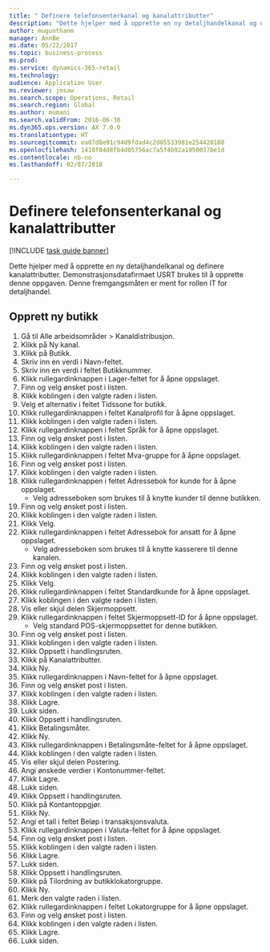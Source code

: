 ```yaml
--- 
title: " Definere telefonsenterkanal og kanalattributter"
description: "Dette hjelper med å opprette en ny detaljhandelkanal og definere kanalattributter."
author: mugunthanm
manager: AnnBe
ms.date: 05/22/2017
ms.topic: business-process
ms.prod: 
ms.service: dynamics-365-retail
ms.technology: 
audience: Application User
ms.reviewer: josaw
ms.search.scope: Operations, Retail
ms.search.region: Global
ms.author: mumani
ms.search.validFrom: 2016-06-30
ms.dyn365.ops.version: AX 7.0.0
ms.translationtype: HT
ms.sourcegitcommit: ea07d8e91c94d9fdad4c2d05533981e254420188
ms.openlocfilehash: 1418f04d8fb4d05756ac7a5f4b92a1950037be1d
ms.contentlocale: nb-no
ms.lasthandoff: 02/07/2018

---
```

# <a name="define-call-center-channel-and-channel-attributes"></a> Definere telefonsenterkanal og kanalattributter

[!INCLUDE [task guide banner](../includes/task-guide-banner.md)]

Dette hjelper med å opprette en ny detaljhandelkanal og definere kanalattributter. Demonstrasjonsdatafirmaet USRT brukes til å opprette denne oppgaven. Denne fremgangsmåten er ment for rollen IT for detaljhandel.


## <a name="create-new-store"></a>Opprett ny butikk
1. Gå til Alle arbeidsområder > Kanaldistribusjon.
2. Klikk på Ny kanal.
3. Klikk på Butikk.
4. Skriv inn en verdi i Navn-feltet.
5. Skriv inn en verdi i feltet Butikknummer.
6. Klikk rullegardinknappen i Lager-feltet for å åpne oppslaget.
7. Finn og velg ønsket post i listen.
8. Klikk koblingen i den valgte raden i listen.
9. Velg et alternativ i feltet Tidssone for butikk.
10. Klikk rullegardinknappen i feltet Kanalprofil for å åpne oppslaget.
11. Klikk koblingen i den valgte raden i listen.
12. Klikk rullegardinknappen i feltet Språk for å åpne oppslaget.
13. Finn og velg ønsket post i listen.
14. Klikk koblingen i den valgte raden i listen.
15. Klikk rullegardinknappen i feltet Mva-gruppe for å åpne oppslaget.
16. Finn og velg ønsket post i listen.
17. Klikk koblingen i den valgte raden i listen.
18. Klikk rullegardinknappen i feltet Adressebok for kunde for å åpne oppslaget.
    * Velg adresseboken som brukes til å knytte kunder til denne butikken.  
19. Finn og velg ønsket post i listen.
20. Klikk koblingen i den valgte raden i listen.
21. Klikk Velg.
22. Klikk rullegardinknappen i feltet Adressebok for ansatt for å åpne oppslaget.
    * Velg adresseboken som brukes til å knytte kasserere til denne kanalen.  
23. Finn og velg ønsket post i listen.
24. Klikk koblingen i den valgte raden i listen.
25. Klikk Velg.
26. Klikk rullegardinknappen i feltet Standardkunde for å åpne oppslaget.
27. Klikk koblingen i den valgte raden i listen.
28. Vis eller skjul delen Skjermoppsett.
29. Klikk rullegardinknappen i feltet Skjermoppsett-ID for å åpne oppslaget.
    * Velg standard POS-skjermoppsettet for denne butikken.  
30. Finn og velg ønsket post i listen.
31. Klikk koblingen i den valgte raden i listen.
32. Klikk Oppsett i handlingsruten.
33. Klikk på Kanalattributter.
34. Klikk Ny.
35. Klikk rullegardinknappen i Navn-feltet for å åpne oppslaget.
36. Finn og velg ønsket post i listen.
37. Klikk koblingen i den valgte raden i listen.
38. Klikk Lagre.
39. Lukk siden.
40. Klikk Oppsett i handlingsruten.
41. Klikk Betalingsmåter.
42. Klikk Ny.
43. Klikk rullegardinknappen i Betalingsmåte-feltet for å åpne oppslaget.
44. Klikk koblingen i den valgte raden i listen.
45. Vis eller skjul delen Postering.
46. Angi ønskede verdier i Kontonummer-feltet.
47. Klikk Lagre.
48. Lukk siden.
49. Klikk Oppsett i handlingsruten.
50. Klikk på Kontantoppgjør.
51. Klikk Ny.
52. Angi et tall i feltet Beløp i transaksjonsvaluta.
53. Klikk rullegardinknappen i Valuta-feltet for å åpne oppslaget.
54. Finn og velg ønsket post i listen.
55. Klikk koblingen i den valgte raden i listen.
56. Klikk Lagre.
57. Lukk siden.
58. Klikk Oppsett i handlingsruten.
59. Klikk på Tilordning av butikklokatorgruppe.
60. Klikk Ny.
61. Merk den valgte raden i listen.
62. Klikk rullegardinknappen i feltet Lokatorgruppe for å åpne oppslaget.
63. Finn og velg ønsket post i listen.
64. Klikk koblingen i den valgte raden i listen.
65. Klikk Lagre.
66. Lukk siden.


